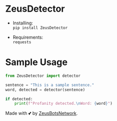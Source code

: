 # ZeusDetector

- Installing:   
`pip install ZeusDetector`

- Requirements:   
`requests`

# Sample Usage

```python
from ZeusDetector import detector

sentence = "This is a sample sentence."
word, detected = detector(sentence)

if detected:
    print(f"Profanity detected.\nWord: {word}")
```   

Made with 💕 by [ZeusBotsNetwork](https://t.me/ZeusBotsNetwork).